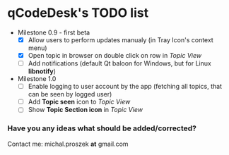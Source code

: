 # qCodeDesk's TODO list
* Milestone 0.9 - first beta
  - [x] Allow users to perform updates manualy (in Tray Icon's context menu) 
  - [x] Open topic in browser on double click on row in *Topic View*
  - [ ] Add notifications (default Qt baloon for Windows, but for Linux **libnotify**)
  
* Milestone 1.0
  - [ ] Enable logging to user account by the app (fetching all topics, that can be seen by logged user)
  - [ ] Add **Topic seen** icon to *Topic View*
  - [ ] Show **Topic Section icon** in *Topic View*
  
### Have you any ideas what should be added/corrected?
Contact me: michal.proszek **at** gmail.com
